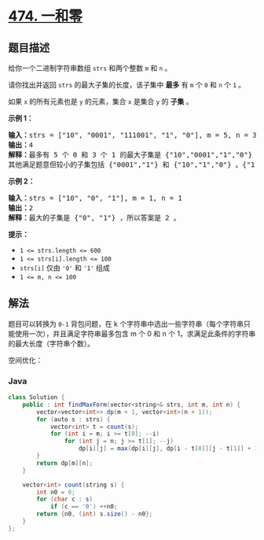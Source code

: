 # [474. 一和零](https://leetcode.cn/problems/ones-and-zeroes)

## 题目描述

<p>给你一个二进制字符串数组 <code>strs</code> 和两个整数 <code>m</code> 和 <code>n</code> 。</p>

<div class="MachineTrans-Lines">
<p class="MachineTrans-lang-zh-CN">请你找出并返回 <code>strs</code> 的最大子集的长度，该子集中 <strong>最多</strong> 有 <code>m</code> 个 <code>0</code> 和 <code>n</code> 个 <code>1</code> 。</p>

<p class="MachineTrans-lang-zh-CN">如果 <code>x</code> 的所有元素也是 <code>y</code> 的元素，集合 <code>x</code> 是集合 <code>y</code> 的 <strong>子集</strong> 。</p>
</div>

<p><strong>示例 1：</strong></p>

<pre>
<strong>输入：</strong>strs = ["10", "0001", "111001", "1", "0"], m = 5, n = 3
<strong>输出：</strong>4
<strong>解释：</strong>最多有 5 个 0 和 3 个 1 的最大子集是 {"10","0001","1","0"} ，因此答案是 4 。
其他满足题意但较小的子集包括 {"0001","1"} 和 {"10","1","0"} 。{"111001"} 不满足题意，因为它含 4 个 1 ，大于 n 的值 3 。
</pre>

<p><strong>示例 2：</strong></p>

<pre>
<strong>输入：</strong>strs = ["10", "0", "1"], m = 1, n = 1
<strong>输出：</strong>2
<strong>解释：</strong>最大的子集是 {"0", "1"} ，所以答案是 2 。
</pre>

<p><strong>提示：</strong></p>

<ul>
	<li><code>1 &lt;= strs.length &lt;= 600</code></li>
	<li><code>1 &lt;= strs[i].length &lt;= 100</code></li>
	<li><code>strs[i]</code>&nbsp;仅由&nbsp;<code>'0'</code> 和&nbsp;<code>'1'</code> 组成</li>
	<li><code>1 &lt;= m, n &lt;= 100</code></li>
</ul>

## 解法

题目可以转换为 `0-1` 背包问题，在 k 个字符串中选出一些字符串（每个字符串只能使用一次），并且满足字符串最多包含 m 个 0 和 n 个 1，求满足此条件的字符串的最大长度（字符串个数）。

空间优化：

### **Java**

```java
class Solution {
    public : int findMaxForm(vector<string>& strs, int m, int n) {
        vector<vector<int>> dp(m + 1, vector<int>(n + 1));
        for (auto s : strs) {
            vector<int> t = count(s);
            for (int i = m; i >= t[0]; --i)
                for (int j = n; j >= t[1]; --j)
                    dp[i][j] = max(dp[i][j], dp[i - t[0]][j - t[1]] + 1);
        }
        return dp[m][n];
    }

    vector<int> count(string s) {
        int n0 = 0;
        for (char c : s)
            if (c == '0') ++n0;
        return {n0, (int) s.size() - n0};
    }
};
```
